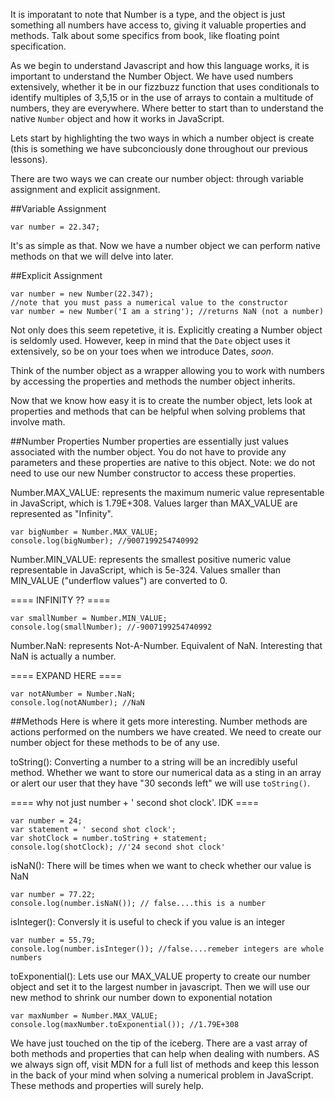 It is imporatant to note that Number is a type, and the object is just something all numbers have access to, giving it valuable properties and methods.
Talk about some specifics from book, like floating point specification.




As we begin to understand Javascript and how this language works, it is important to understand the Number Object. We have used numbers extensively, whether it be in our fizzbuzz function that uses conditionals to identify multiples of 3,5,15 or in the use of arrays to contain a multitude of numbers, they are everywhere. Where better to start than to understand the native `Number` object and how it works in JavaScript.

Lets start by highlighting the two ways in which a number object is create (this is something we have subconciously done throughout our previous lessons).

There are two ways we can create our number object: through variable assignment and explicit assignment.

##Variable Assignment

<?prettify?>
```
var number = 22.347;
```

It's as simple as that. Now we have a number object we can perform native methods on that we will delve into later.

##Explicit Assignment

<?prettify?>
```
var number = new Number(22.347);
//note that you must pass a numerical value to the constructor
var number = new Number('I am a string'); //returns NaN (not a number)
```

Not only does this seem repetetive, it is. Explicitly creating a Number object is seldomly used. However, keep in mind that the `Date` object uses it extensively, so be on your toes when we introduce Dates, *soon*.

Think of the number object as a wrapper allowing you to work with numbers by accessing the properties and methods the number object inherits.

Now that we know how easy it is to create the number object, lets look at properties and methods that can be helpful when solving problems that involve math.

##Number Properties
Number properties are essentially just values associated with the number object. You do not have to provide any parameters and these properties are native to this object.
Note: we do not need to use our new Number constructor to access these properties.

Number.MAX_VALUE: represents the maximum numeric value representable in JavaScript, which is 1.79E+308. Values larger than MAX_VALUE are represented as "Infinity".

<?prettify?>
```
var bigNumber = Number.MAX_VALUE;
console.log(bigNumber); //9007199254740992
```

Number.MIN_VALUE: represents the smallest positive numeric value representable in JavaScript, which is 5e-324. Values smaller than MIN_VALUE ("underflow values") are converted to 0.

==== INFINITY ?? ====

<?prettify?>
```
var smallNumber = Number.MIN_VALUE;
console.log(smallNumber); //-9007199254740992
```

Number.NaN: represents Not-A-Number. Equivalent of NaN. Interesting that NaN is actually a number.


==== EXPAND HERE ====


<?prettify?>
```
var notANumber = Number.NaN;
console.log(notANumber); //NaN
```

##Methods
Here is where it gets more interesting. Number methods are actions performed on the numbers we have created. We need to create our number object for these methods to be of any use.

toString(): Converting a number to a string will be an incredibly useful method. Whether we want to store our numerical data as a sting in an array or alert our user that they have "30 seconds left" we will use `toString()`.

==== why not just number + ' second shot clock'. IDK ====

<?prettify?>
```
var number = 24;
var statement = ' second shot clock';
var shotClock = number.toString + statement;
console.log(shotClock); //'24 second shot clock'
```

isNaN(): There will be times when we want to check whether our value is NaN

<?prettify?>
```
var number = 77.22;
console.log(number.isNaN()); // false....this is a number
```

isInteger(): Conversly it is useful to check if you value is an integer

<?prettify?>
```
var number = 55.79;
console.log(number.isInteger()); //false....remeber integers are whole numbers
```

toExponential(): Lets use our MAX_VALUE property to create our number object and set it to the largest number in javascript. Then we will use our new method to shrink our number down to exponential notation

<?prettify?>
```
var maxNumber = Number.MAX_VALUE;
console.log(maxNumber.toExponential()); //1.79E+308
```

We have just touched on the tip of the iceberg. There are a vast array of both methods and properties that can help when dealing with numbers. AS we always sign off, visit MDN for a full list of methods and keep this lesson in the back of your mind when solving a numerical problem in JavaScript. These methods and properties will surely help.